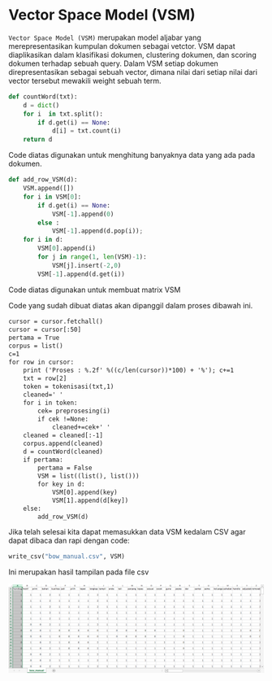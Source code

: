 # Vector Space Model (VSM)

`Vector Space Model (VSM)` merupakan model aljabar yang merepresentasikan kumpulan dokumen sebagai vetctor. VSM dapat diaplikasikan dalam klasifikasi dokumen, clustering dokumen, dan scoring dokumen terhadap sebuah query. Dalam VSM setiap dokumen direpresentasikan sebagai sebuah vector, dimana nilai dari setiap nilai dari vector tersebut mewakili weight sebuah term.



```python
def countWord(txt):
    d = dict()
    for i  in txt.split():
        if d.get(i) == None:
            d[i] = txt.count(i)
    return d
```

Code diatas digunakan untuk menghitung banyaknya data yang ada pada dokumen.



```python
def add_row_VSM(d):
    VSM.append([])
    for i in VSM[0]:
        if d.get(i) == None:
            VSM[-1].append(0)
        else :
            VSM[-1].append(d.pop(i));
    for i in d:
        VSM[0].append(i)
        for j in range(1, len(VSM)-1):
            VSM[j].insert(-2,0)
        VSM[-1].append(d.get(i))
```

Code diatas digunakan untuk membuat matrix VSM

Code yang sudah dibuat diatas akan dipanggil dalam proses dibawah ini.

```
cursor = cursor.fetchall()
cursor = cursor[:50]
pertama = True
corpus = list()
c=1
for row in cursor:
    print ('Proses : %.2f' %((c/len(cursor))*100) + '%'); c+=1
    txt = row[2]
    token = tokenisasi(txt,1)
    cleaned=' ' 
    for i in token:
        cek= preprosesing(i)
        if cek !=None:
            cleaned+=cek+' '
    cleaned = cleaned[:-1]
    corpus.append(cleaned)
    d = countWord(cleaned)
    if pertama:
        pertama = False
        VSM = list((list(), list()))
        for key in d:
            VSM[0].append(key)
            VSM[1].append(d[key])
    else:
        add_row_VSM(d)
```

Jika telah selesai kita dapat memasukkan data VSM kedalam CSV agar dapat dibaca dan rapi dengan code:

```python
write_csv("bow_manual.csv", VSM)
```

Ini merupakan hasil tampilan pada file csv

![Material for MkDocs](assets/images/csv.png)

